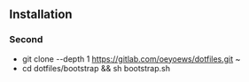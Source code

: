 <!-- 2021年 07月 01日 星期四 14:01:45 CST -->
<!-- ## INSTALL_LINK.SH -->
<!-- * git clone .....  && cd $HOME/src/DOTFILES/install && sh link.sh -->
<!-- ## PATH -->
<!-- ### vscode (setting.json) -->
<!-- - .config/Code/User/setting.json -->
<!-- ### ranger  -->
<!-- -  ~/.config/' -->
<!-- ### p10k -->
<!-- - .p10k.zsh  -->
<!-- ### nvim -->
 <!-- .config/nvim -->
<!-- ### grub -->
<!-- * /etc/default/grub backup it,  -->
<!-- ### all first directory dotfiles -->
<!-- *  all dotfiles to $HOME -->
<!-- ### neofetch  -->
<!-- .config/neofetch/config.conf -->
<!-- ### nvim -->
 <!-- .config/nvim -->
<!--  -->
<!-- ### if [ -d ] todo 判断文件是否存在，如果文件存在，则备份文件为 .._bk -->

## Installation
### Second <stow> <!-- * 2021-07-20 12:48:25  -->
* git clone --depth 1 https://gitlab.com/oeyoews/dotfiles.git ~
* cd dotfiles/bootstrap && sh bootstrap.sh

